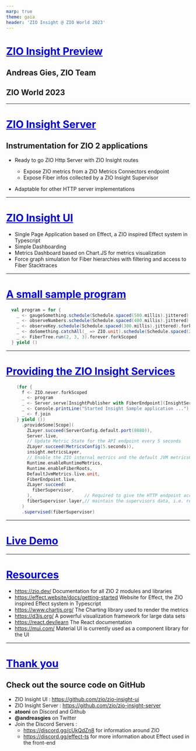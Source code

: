 ```yaml
---
marp: true
theme: gaia
header: 'ZIO Insight @ ZIO World 2023'
--- 
```


<style>
    section {
        background-color: lightgrey;
    }
    h1 { 
      color: #00c;
      text-decoration: underline;
    }
    header, footer {
      height: 60px;
      background-color: #00c;
      color: white;
      text-align: right;
      font-weight: bold;
    }
</style>

# ZIO Insight Preview
## Andreas Gies, ZIO Team
## ZIO World 2023

--- 

# ZIO Insight Server 

## Instrumentation for ZIO 2 applications 
- Ready to go ZIO Http Server with ZIO Insight routes
  - Expose ZIO metrics from a ZIO Metrics Connectors endpoint
  - Expose Fiber infos collected by a ZIO Insight Supervisor

- Adaptable for other HTTP server implementations 

--- 

# ZIO Insight UI

- Single Page Application based on Effect, a ZIO inspired Effect system in Typescript
- Simple Dashboarding
- Metrics Dashboard based on Chart.JS for metrics visualization
- Force graph simulation for Fiber hierarchies with filtering and access to Fiber Stacktraces


--- 

# A small sample program 

```scala
  val program = for {
    _ <- gaugeSomething.schedule(Schedule.spaced(500.millis).jittered).forkScoped
    _ <- observeNumbers.schedule(Schedule.spaced(400.millis).jittered).forkScoped
    _ <- observeKey.schedule(Schedule.spaced(300.millis).jittered).forkScoped
    _ <- doSomething.catchAll(_ => ZIO.unit).schedule(Schedule.spaced(200.millis).jittered).forkScoped
    _ <- FiberTree.run(2, 3, 3).forever.forkScoped
  } yield ()
```

---

# Providing the ZIO Insight Services

```scala
    (for {
      f <- ZIO.never.forkScoped
      _ <- program
      _ <- Server.serve[InsightPublisher with FiberEndpoint](InsightServer.routes)
      _ <- Console.printLine("Started Insight Sample application ...")
      _ <- f.join
    } yield ())
      .provideSome[Scope](
        ZLayer.succeed(ServerConfig.default.port(8080)),
        Server.live,
        // Update Metric State for the API endpoint every 5 seconds
        ZLayer.succeed(MetricsConfig(5.seconds)),
        insight.metricsLayer,
        // Enable the ZIO internal metrics and the default JVM metricsConfig
        Runtime.enableRuntimeMetrics,
        Runtime.enableFiberRoots,
        DefaultJvmMetrics.live.unit,
        FiberEndpoint.live,
        ZLayer.succeed(
          fiberSupervisor,
        ),                    // Required to give the HTTP endpoint access to the data collected by the supervisor
        fiberSupervisor.layer,// maintain the supervisors data, i.e. remove stats for terminated fibers after a threshold time
      )
      .supervised(fiberSupervisor)
```

--- 

# Live Demo 

--- 

# Resources

- https://zio.dev/
  Documentation for all ZIO 2 modules and libraries
- https://effect.website/docs/getting-started 
  Website for Effect, the ZIO inspired Effect system in Typescript
- https://www.chartjs.org/
  The Charting library used to render the metrics
- https://d3js.org/
  A powerful visualization framework for large data sets
- https://react.dev/learn
  The React documentation 
- https://mui.com/
  Material UI is currently used as a component library for the UI

---

# Thank you 

## Check out the source code on GitHub 
- ZIO Insight UI :  https://github.com/zio/zio-insight-ui
- ZIO Insight Server : https://github.com/zio/zio-insight-server
- __atooni__ on Discord and Github 
- __@andreasgies__ on Twitter
- Join the Discord Servers : 
  - https://discord.gg/cUkQdZn8 for information around ZIO 
  - https://discord.gg/effect-ts for more information about Effect used in the front-end
